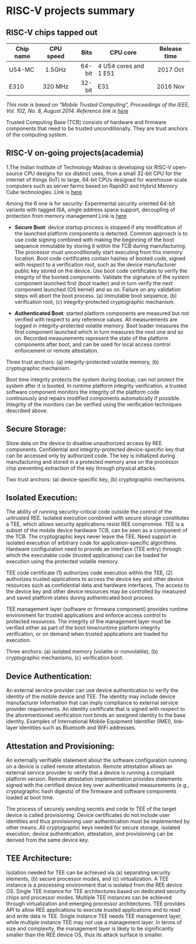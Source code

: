 # RISC-V projects summary
## RISC-V chips tapped out 

| Chip name     | CPU speed     | Bits  | CPU core  | Release time |
| ------------- |:-------------:| -----:| ------------- |:-------------:|
|  U54-MC       | 1.5GHz| 64-bit|  4 U54 cores and 1 E51 |2017 Oct|
|  E310         | 320 MHz| 32-bit|  E31 |2016 Nov|
 
*This note is based on "Mobile Trusted Computing", Proceedings of the IEEE, Vol. 102, No. 8, August 2014. Reference link is [here](http://ieeexplore.ieee.org/document/6856168/)*

Trusted Computing Base (TCB) consists of hardware and firmware components that need to be trusted unconditionally. They are trust anchors of the computing system.

## RISC-V on-going projects(academia) 
1.The Indian Institute of Technology Madras is developing six RISC-V open-source CPU designs for six distinct uses, from a small 32-bit CPU for the internet of things (IoT) to large, 64-bit CPUs designed for warehouse-scale computers such as server farms based on RapidIO and Hybrid Memory Cube technologies. Link is [here](http://caslab.csl.yale.edu/workshops/hasp2017/HASP17-02_slides.pdf)

Among the 6 one is for security: Experimental security oriented 64-bit variants with tagged ISA, single address space support, decoupling of protection from memory management.Link is [here](http://rise.cse.iitm.ac.in/shakti.html)


* **Secure Boot**: device startup process is stopped if any modification of the launched platform components is detected. Common approach is to use code signing combined with making the beginning of the boot sequence immutable by storing it within the TCB during manufacturing. The processor must unconditionally start executing from this memory location. Boot code certificates contain hashes of booted code, signed with respect to a verification root, such as the device manufacturer public key stored on the device. Use boot code certificates to verify the integrity of the booted components. Validate the signature of the system component launched first (boot loader) and in turn verify the next component launched (OS kernel) and so on. Failure on any validation steps will abort the boot process. (a) immutable boot sequence, (b) verification root, (c) integrity-protected cryptographic mechanism.

* **Authenticated Boot**: started platform components are measured but not verified with respect to any reference values. All measurements are logged in integrity-protected volatile memory. Boot loader measures the first component launched which in turn measures the next one and so on. Recorded measurements represent the state of the platform components after boot, and can be used for local access control enforcement or remote attestation. 

Three trust anchors: (a) integrity-protected volatile memory, (b) cryptographic mechanism.

Boot time integrity protects the system during bootup, can not protect the system after it is booted. In runtime platform integrity verification, a trusted software component monitors the integrity of the platform code continuously and repairs modified components automatically if possible. Integrity of the monitors can be verified using the verification techniques described above.

## Secure Storage: 
Store data on the device to disallow unauthorized access by REE components. Confidential and integrity-protected device-specific key that can be accessed only by authorized code. The key is initialized during manufacturing and stored in a protected memory area on the processor chip preventing extraction of the key through physical attacks. 

Two trust anchors: (a) device-specific key, (b) cryptographic mechanisms.

## Isolated Execution:
The ability of running security-critical code outside the control of the untrusted REE. Isolated execution combined with secure storage constitutes a TEE, which allows security applications resist REE compromise. TEE is a subset of the mobile device hardware TCB, can be seen as a component of the TCB. The cryptographic keys never leave the TEE. Need support in isolated execution of arbitrary code for application-specific algorithms. Hardware configuration need to provide an interface (TEE entry) through which the executable code (trusted applications) can be loaded for execution using the protected volatile memory.

TEE code certificate (1) authorizes code execution within the TEE, (2) authorizes trusted applications to access the device key and other device resources such as confidential data and hardware interfaces. The access to the device key and other device resources may be controlled by measured and saved platform states during authenticated boot process.

TEE management layer (software or firmware component) provides runtime environment for trusted applications and enforce access control to protected resources. The integrity of the management layer must be verified either as part of the boot time/runtime platform integrity verification, or on demand when trusted applications are loaded for execution. 

Three anchors: (a) isolated memory (volatile or nonvolatile), (b) cryptographic mechanisms, (c) verification boot.

## Device Authentication:
An external service provider can use device authentication to verify the identity of the mobile device and TEE. The identity may include device manufacturer information that can imply compliance to external service provider requirements. An identity certificate that is signed with respect to the aforementioned verification root binds an assigned identity to the base identity. Examples of International Mobile Equipment Identifier (IMEI), link-layer identities such as Bluetooth and WiFi addresses.

## Attestation and Provisioning:
An externally verifiable statement about the software configuration running on a device is called remote attestation. Remote attestation allows an external service provider to verify that a device is running a compliant platform version. Remote attestation implementation provides statements signed with the certified device key over authenticated measurements (e.g., cryptographic hash digests) of the firmware and software components loaded at boot time. 

The process of securely sending secrets and code to TEE of the target device is called provisioning. Device certificates do not include user identities and thus provisioning user authentication must be implemented by other means. All cryptographic keys needed for secure storage, isolated execution, device authentication, attestation, and provisioning can be derived from the same device key. 

## TEE Architecture:
Isolation needed for TEE can be achieved via (a) separating security elements, (b) secure processor modes, and (c) virtualization. A TEE instance is a processing environment that is isolated from the REE device OS. Single TEE instance for TEE architectures based on dedicated security chips and processor modes. Multiple TEE instances can be achieved through virtualization and emerging processor architectures. TEE provides API to allow REE applications to execute trusted applications and to read and write data in TEE. Single instance TEE needs TEE management layer, while multiple instance TEE may not use a management layer. In terms of size and complexity, the management layer is likely to be significantly smaller than the REE device OS, thus its attack surface is smaller. 



